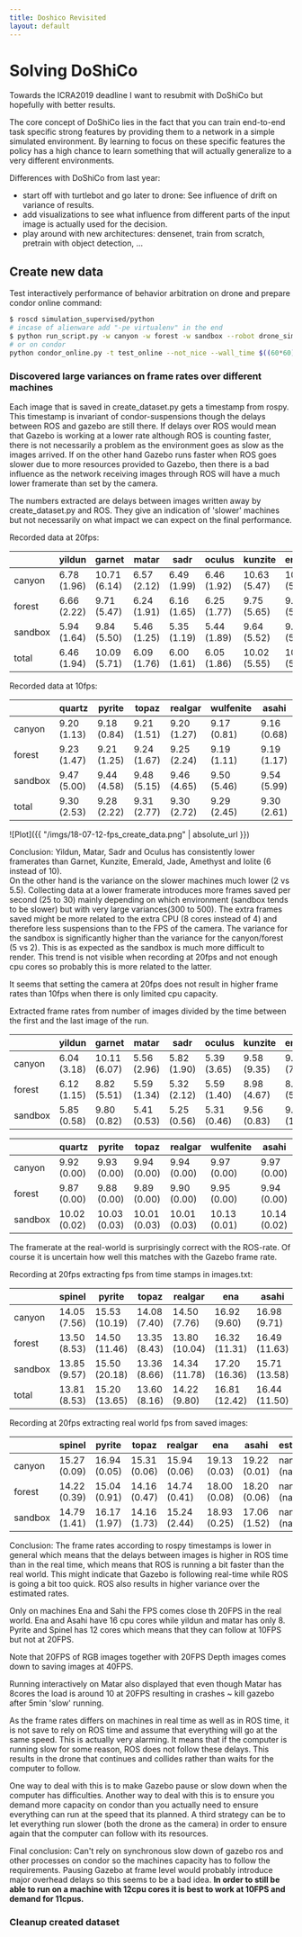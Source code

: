 ```yaml
---
title: Doshico Revisited
layout: default
---
```


# Solving DoShiCo

Towards the ICRA2019 deadline I want to resubmit with DoShiCo but hopefully with better results.

The core concept of DoShiCo lies in the fact that you can train end-to-end task specific strong features by providing them to a network in a simple simulated environment.
By learning to focus on these specific features the policy has a high chance to learn something that will actually generalize to a very different environments.

Differences with DoShiCo from last year:

- start off with turtlebot and go later to drone: See influence of drift on variance of results.
- add visualizations to see what influence from different parts of the input image is actually used for the decision.
- play around with new architectures: densenet, train from scratch, pretrain with object detection, ...

## Create new data

Test interactively performance of behavior arbitration on drone and prepare condor online command:

```bash
$ roscd simulation_supervised/python
# incase of alienware add "-pe virtualenv" in the end
$ python run_script.py -w canyon -w forest -w sandbox --robot drone_sim --fsm oracle_drone_fsm -n 3 -g --paramfile params.yaml -ds -pe sing
# or on condor
python condor_online.py -t test_online --not_nice --wall_time $((60*60)) -w canyon -w forest -w sandbox --robot drone_sim --fsm oracle_drone_fsm -n 3 --paramfile params.yaml -ds 
```

### Discovered large variances on frame rates over different machines

Each image that is saved in create_dataset.py gets a timestamp from rospy. This timestamp is invariant of condor-suspensions though the delays between ROS and gazebo are still there.
If delays over ROS would mean that Gazebo is working at a lower rate although ROS is counting faster, there is not necessarily a problem as the environment goes as slow as the images arrived.
If on the other hand Gazebo runs faster when ROS goes slower due to more resources provided to Gazebo, then there is a bad influence as the network receiving images through ROS will have a much lower framerate than set by the camera.

The numbers extracted are delays between images written away by create_dataset.py and ROS. They give an indication of 'slower' machines but not necessarily on what impact we can expect on the final performance.

Recorded data at 20fps:

|   	  | yildun  	 | garnet  		 | matar  		| sadr  	   | oculus  	  | kunzite  	 | emerald  	| jade  	   | amethyst  	  | iolite   	 |
|---------|--------------|---------------|--------------|--------------|--------------|--------------|--------------|--------------|------------- |--------------|
| canyon  | 6.78 (1.96)  | 10.71 (6.14)  | 6.57 (2.12)  | 6.49 (1.99)  | 6.46 (1.92)  | 10.63 (5.47) | 10.73 (5.88) | 10.63 (5.38) | 10.77 (6.04) | 10.82 (6.41) | 
| forest  | 6.66 (2.22)  | 9.71 (5.47)   | 6.24 (1.91)  | 6.16 (1.65)  | 6.25 (1.77)  | 9.75 (5.65)  | 9.77 (5.52)  | 9.81 (5.59)  | 9.73 (5.50)  | 9.93 (6.12)  | 
| sandbox | 5.94 (1.64)  | 9.84 (5.50)   | 5.46 (1.25)  | 5.35 (1.19)  | 5.44 (1.89)  | 9.64 (5.52)  | 9.78 (5.49)  | 9.73 (5.08)  | 9.89 (5.32)  | 9.92 (6.23)  | 
| total   | 6.46 (1.94)  | 10.09 (5.71)  | 6.09 (1.76)  | 6.00 (1.61)  | 6.05 (1.86)  | 10.02 (5.55) | 10.11 (5.64) | 10.05 (5.35) | 10.14 (5.62) | 10.24 (6.26) | 

Recorded data at 10fps:

|         | quartz       | pyrite       | topaz        | realgar      | wulfenite    | asahi        | 
|---------|--------------|--------------|--------------|--------------|--------------|--------------|
| canyon  | 9.20 (1.13)  | 9.18 (0.84)  | 9.21 (1.51)  | 9.20 (1.27)  | 9.17 (0.81)  | 9.16 (0.68)  | 
| forest  | 9.23 (1.47)  | 9.21 (1.25)  | 9.24 (1.67)  | 9.25 (2.24)  | 9.19 (1.11)  | 9.19 (1.17)  | 
| sandbox | 9.47 (5.00)  | 9.44 (4.58)  | 9.48 (5.15)  | 9.46 (4.65)  | 9.50 (5.46)  | 9.54 (5.99)  | 
| total   | 9.30 (2.53)  | 9.28 (2.22)  | 9.31 (2.77)  | 9.30 (2.72)  | 9.29 (2.45)  | 9.30 (2.61)  | 


\![Plot]({{ "/imgs/18-07-12-fps_create_data.png" | absolute_url }})

Conclusion:
Yildun, Matar, Sadr and Oculus has consistently lower framerates than Garnet, Kunzite, Emerald, Jade, Amethyst and Iolite (6 instead of 10).  
On the other hand is the variance on the slower machines much lower (2 vs 5.5).
Collecting data at a lower framerate introduces more frames saved per second (25 to 30) mainly depending on which environment (sandbox tends to be slower) but with very large variances(300 to 500).
The extra frames saved might be more related to the extra CPU (8 cores instead of 4) and therefore less suspensions than to the FPS of the camera.
The variance for the sandbox is significantly higher than the variance for the canyon/forest (5 vs 2). This is as expected as the sandbox is much more difficult to render.
This trend is not visible when recording at 20fps and not enough cpu cores so probably this is more related to the latter.

It seems that setting the camera at 20fps does not result in higher frame rates than 10fps when there is only limited cpu capacity.


Extracted frame rates from number of images divided by the time between the first and the last image of the run.

|         | yildun       | garnet       | matar        | sadr         | oculus       | kunzite      | emerald      | jade         | amethyst     | iolite       | 
|---------|--------------|--------------|--------------|--------------|--------------|--------------|--------------|--------------|--------------|--------------|
| canyon  | 6.04 (3.18)  | 10.11 (6.07) | 5.56 (2.96)  | 5.82 (1.90)  | 5.39 (3.65)  | 9.58 (9.35)  | 9.91 (7.53)  | 9.53 (9.62)  | 10.36 (4.55) | 10.18 (5.20) | 
| forest  | 6.12 (1.15)  | 8.82 (5.51)  | 5.59 (1.34)  | 5.32 (2.12)  | 5.59 (1.40)  | 8.98 (4.67)  | 8.96 (5.17)  | 9.11 (4.47)  | 9.31 (2.49)  | 8.72 (7.95)  | 
| sandbox | 5.85 (0.58)  | 9.80 (0.82)  | 5.41 (0.53)  | 5.25 (0.56)  | 5.31 (0.46)  | 9.56 (0.83)  | 9.77 (1.05)  | 9.57 (2.74)  | 9.90 (0.87)  | 9.90 (1.18)  | 

|         | quartz       | pyrite       | topaz        | realgar      | wulfenite    | asahi        |
|---------|--------------|--------------|--------------|--------------|--------------|--------------|
| canyon  | 9.92 (0.00)  | 9.93 (0.00)  | 9.94 (0.00)  | 9.94 (0.00)  | 9.97 (0.00)  | 9.97 (0.00)  | 
| forest  | 9.87 (0.00)  | 9.88 (0.00)  | 9.89 (0.00)  | 9.90 (0.00)  | 9.95 (0.00)  | 9.94 (0.00)  | 
| sandbox | 10.02 (0.02) | 10.03 (0.03) | 10.01 (0.03) | 10.01 (0.03) | 10.13 (0.01) | 10.14 (0.02) | 

The framerate at the real-world is surprisingly correct with the ROS-rate. Of course it is uncertain how well this matches with the Gazebo frame rate.

Recording at 20fps extracting fps from time stamps in images.txt:

|         | spinel        | pyrite         | topaz         | realgar       | ena            | asahi          | estragon   |  
|---------|---------------|----------------|---------------|---------------|----------------|----------------|------------|
| canyon  | 14.05 (7.56)  | 15.53 (10.19)  | 14.08 (7.40)  | 14.50 (7.76)  | 16.92 (9.60)   | 16.98 (9.71)   | nan (nan)  | 
| forest  | 13.50 (8.53)  | 14.50 (11.46)  | 13.35 (8.43)  | 13.80 (10.04) | 16.32 (11.31)  | 16.49 (11.63)  | nan (nan)  | 
| sandbox | 13.85 (9.57)  | 15.50 (20.18)  | 13.36 (8.66)  | 14.34 (11.78) | 17.20 (16.36)  | 15.71 (13.58)  | nan (nan)  | 
| total   | 13.81 (8.53)  | 15.20 (13.65)  | 13.60 (8.16)  | 14.22 (9.80)  | 16.81 (12.42)  | 16.44 (11.50)  | nan (nan)  | 

Recording at 20fps extracting real world fps from saved images:

|          | spinel        | pyrite        | topaz         | realgar       | ena           | asahi         | estragon   | 
|----------|---------------|---------------|---------------|---------------|---------------|---------------|------------|
| canyon   | 15.27 (0.09)  | 16.94 (0.05)  | 15.31 (0.06)  | 15.94 (0.06)  | 19.13 (0.03)  | 19.22 (0.01)  | nan (nan)  | 
| forest   | 14.22 (0.39)  | 15.04 (0.91)  | 14.16 (0.47)  | 14.74 (0.41)  | 18.00 (0.08)  | 18.20 (0.06)  | nan (nan)  | 
| sandbox  | 14.79 (1.41)  | 16.17 (1.97)  | 14.16 (1.73)  | 15.24 (2.44)  | 18.93 (0.25)  | 17.06 (1.52)  | nan (nan)  |

Conclusion:
The frame rates according to rospy timestamps is lower in general which means that the delays between images is higher in ROS time than in the real time,
which means that ROS is running a bit faster than the real world. This might indicate that Gazebo is following real-time while ROS is going a bit too quick.
ROS also results in higher variance over the estimated rates.

Only on machines Ena and Sahi the FPS comes close th 20FPS in the real world. Ena and Asahi have 16 cpu cores while yildun and matar has only 8. 
Pyrite and Spinel has 12 cores which means that they can follow at 10FPS but not at 20FPS.

Note that 20FPS of RGB images together with 20FPS Depth images comes down to saving images at 40FPS.

Running interactively on Matar also displayed that even though Matar has 8cores the load is around 10 at 20FPS resulting in crashes ~ kill gazebo after 5min 'slow' running.

As the frame rates differs on machines in real time as well as in ROS time, it is not save to rely on ROS time and assume that everything will go at the same speed. 
This is actually very alarming. It means that if the computer is running slow for some reason, ROS does not follow these delays.
This results in the drone that continues and collides rather than waits for the computer to follow.

One way to deal with this is to make Gazebo pause or slow down when the computer has difficulties.
Another way to deal with this is to ensure you demand more capacity on condor than you actually need to ensure everything can run at the speed that its planned.
A third strategy can be to let everything run slower (both the drone as the camera) in order to ensure again that the computer can follow with its resources.

Final conclusion:
Can't rely on synchronous slow down of gazebo ros and other processes on condor so the machines capacity has to follow the requirements.
Pausing Gazebo at frame level would probably introduce major overhead delays so this seems to be a bad idea.
**In order to still be able to run on a machine with 12cpu cores it is best to work at 10FPS and demand for 11cpus.**

### Cleanup created dataset

